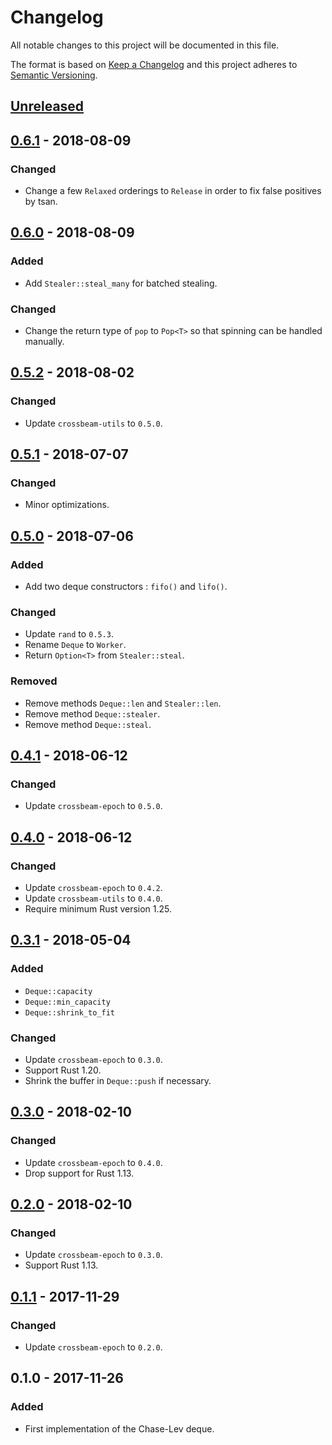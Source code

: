 # Changelog
All notable changes to this project will be documented in this file.

The format is based on [Keep a Changelog](http://keepachangelog.com/en/1.0.0/)
and this project adheres to [Semantic Versioning](http://semver.org/spec/v2.0.0.html).

## [Unreleased]

## [0.6.1] - 2018-08-09
### Changed
- Change a few `Relaxed` orderings to `Release` in order to fix false positives by tsan.

## [0.6.0] - 2018-08-09
### Added
- Add `Stealer::steal_many` for batched stealing.

### Changed
- Change the return type of `pop` to `Pop<T>` so that spinning can be handled manually.

## [0.5.2] - 2018-08-02
### Changed
- Update `crossbeam-utils` to `0.5.0`.

## [0.5.1] - 2018-07-07
### Changed
- Minor optimizations.

## [0.5.0] - 2018-07-06
### Added
- Add two deque constructors : `fifo()` and `lifo()`.

### Changed
- Update `rand` to `0.5.3`.
- Rename `Deque` to `Worker`.
- Return `Option<T>` from `Stealer::steal`.

### Removed
- Remove methods `Deque::len` and `Stealer::len`.
- Remove method `Deque::stealer`.
- Remove method `Deque::steal`.

## [0.4.1] - 2018-06-12
### Changed
- Update `crossbeam-epoch` to `0.5.0`.

## [0.4.0] - 2018-06-12
### Changed
- Update `crossbeam-epoch` to `0.4.2`.
- Update `crossbeam-utils` to `0.4.0`.
- Require minimum Rust version 1.25.

## [0.3.1] - 2018-05-04

### Added
- `Deque::capacity`
- `Deque::min_capacity`
- `Deque::shrink_to_fit`

### Changed
- Update `crossbeam-epoch` to `0.3.0`.
- Support Rust 1.20.
- Shrink the buffer in `Deque::push` if necessary.

## [0.3.0] - 2018-02-10

### Changed
- Update `crossbeam-epoch` to `0.4.0`.
- Drop support for Rust 1.13.

## [0.2.0] - 2018-02-10

### Changed
- Update `crossbeam-epoch` to `0.3.0`.
- Support Rust 1.13.

## [0.1.1] - 2017-11-29

### Changed
- Update `crossbeam-epoch` to `0.2.0`.

## 0.1.0 - 2017-11-26
### Added
- First implementation of the Chase-Lev deque.

[Unreleased]: https://github.com/crossbeam-rs/crossbeam-deque/compare/v0.6.1...HEAD
[0.6.1]: https://github.com/crossbeam-rs/crossbeam-deque/compare/v0.6.0...v0.6.1
[0.6.0]: https://github.com/crossbeam-rs/crossbeam-deque/compare/v0.5.2...v0.6.0
[0.5.2]: https://github.com/crossbeam-rs/crossbeam-deque/compare/v0.5.1...v0.5.2
[0.5.1]: https://github.com/crossbeam-rs/crossbeam-deque/compare/v0.5.0...v0.5.1
[0.5.0]: https://github.com/crossbeam-rs/crossbeam-deque/compare/v0.4.1...v0.5.0
[0.4.1]: https://github.com/crossbeam-rs/crossbeam-deque/compare/v0.4.0...v0.4.1
[0.4.0]: https://github.com/crossbeam-rs/crossbeam-deque/compare/v0.3.1...v0.4.0
[0.3.1]: https://github.com/crossbeam-rs/crossbeam-deque/compare/v0.3.0...v0.3.1
[0.3.0]: https://github.com/crossbeam-rs/crossbeam-deque/compare/v0.2.0...v0.3.0
[0.2.0]: https://github.com/crossbeam-rs/crossbeam-deque/compare/v0.1.0...v0.2.0
[0.1.1]: https://github.com/crossbeam-rs/crossbeam-deque/compare/v0.1.0...v0.1.1
